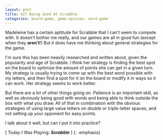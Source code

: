 ```yaml
---
layout: post
title: 627 Being Good At Scrabble
categories: board-game, game-opinion, word-game
---
```

Madeleine has a certain aptitude for Scrabble that I can't seem to compete with.  It doesn't bother me really, and our games are all in good fun (except when they **aren't**!) But it does have me thinking about general strategies for the game.

I'm sure this has been heavily researched and written about, given the popularity and age of Scrabble.  I think her strategy is finding the best spot on the board to optimize the amount of points she can get in a given turn.  My strategy is usually trying to come up with the best word possible with my letters, and then find a spot for it on the board or modify it in ways so it can work.  Her strategy seems to work better.

But there are a lot of other things going on.  Patience is an important skill, as well as obviously being good with words and being able to think outside the box with what you draw.  All of that in combination with the obvious strategies of using large value letters on double or triple-letter spaces, and not setting up your opponent for easy points.

I talk about it well, but can I put it into practice?

[ Today I Was Playing: ***Scrabble*** ]
{: .emphasis}